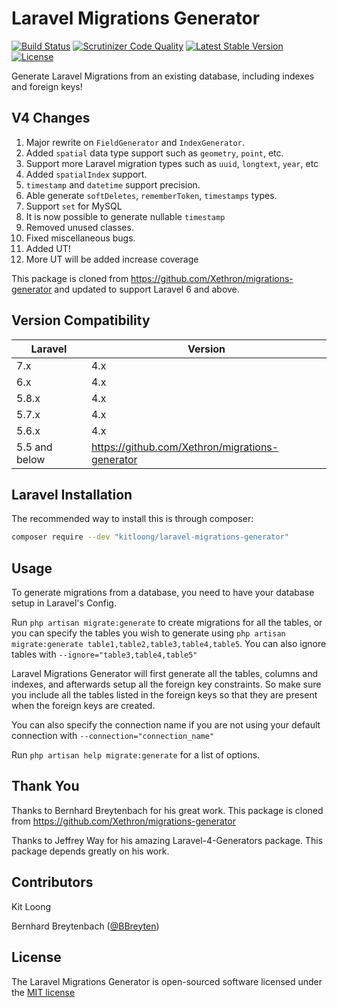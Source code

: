 # Laravel Migrations Generator

[![Build Status](https://travis-ci.org/kitloong/laravel-migrations-generator.svg)](https://travis-ci.org/kitloong/laravel-migrations-generator)
[![Scrutinizer Code Quality](https://scrutinizer-ci.com/g/kitloong/laravel-migrations-generator/badges/quality-score.png?b=4.x)](https://scrutinizer-ci.com/g/kitloong/laravel-migrations-generator/)
[![Latest Stable Version](https://poser.pugx.org/kitloong/laravel-migrations-generator/v/stable.png)](https://packagist.org/packages/kitloong/laravel-migrations-generator)
[![License](https://poser.pugx.org/kitloong/laravel-migrations-generator/license.png)](https://packagist.org/packages/kitloong/laravel-migrations-generator)

Generate Laravel Migrations from an existing database, including indexes and foreign keys!

## V4 Changes

1. Major rewrite on `FieldGenerator` and `IndexGenerator`.
1. Added `spatial` data type support such as `geometry`, `point`, etc.
1. Support more Laravel migration types such as `uuid`, `longtext`, `year`, etc
1. Added `spatialIndex` support.
1. `timestamp` and `datetime` support precision.
1. Able generate `softDeletes`, `rememberToken`, `timestamps` types.
1. Support `set` for MySQL
1. It is now possible to generate nullable `timestamp`
1. Removed unused classes.
1. Fixed miscellaneous bugs.
1. Added UT!
1. More UT will be added increase coverage

This package is cloned from https://github.com/Xethron/migrations-generator and updated to support Laravel 6 and above.

## Version Compatibility

|Laravel|Version|
|---|---|
|7.x|4.x|
|6.x|4.x|
|5.8.x|4.x|
|5.7.x|4.x|
|5.6.x|4.x|
|5.5 and below|https://github.com/Xethron/migrations-generator|

## Laravel Installation

The recommended way to install this is through composer:

```bash
composer require --dev "kitloong/laravel-migrations-generator"
```

## Usage

To generate migrations from a database, you need to have your database setup in Laravel's Config.

Run `php artisan migrate:generate` to create migrations for all the tables, or you can specify the tables you wish to generate using `php artisan migrate:generate table1,table2,table3,table4,table5`. You can also ignore tables with `--ignore="table3,table4,table5"`

Laravel Migrations Generator will first generate all the tables, columns and indexes, and afterwards setup all the foreign key constraints. So make sure you include all the tables listed in the foreign keys so that they are present when the foreign keys are created.

You can also specify the connection name if you are not using your default connection with `--connection="connection_name"`

Run `php artisan help migrate:generate` for a list of options.

## Thank You

Thanks to Bernhard Breytenbach for his great work. This package is cloned from https://github.com/Xethron/migrations-generator

Thanks to Jeffrey Way for his amazing Laravel-4-Generators package. This package depends greatly on his work.

## Contributors

Kit Loong

Bernhard Breytenbach ([@BBreyten](https://twitter.com/BBreyten))

## License

The Laravel Migrations Generator is open-sourced software licensed under the [MIT license](http://opensource.org/licenses/MIT)
